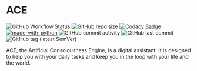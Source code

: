 # ACE

![GitHub Workflow Status](https://img.shields.io/github/workflow/status/equallywolf/ACE/continuous-integration) ![GitHub repo size](https://img.shields.io/github/repo-size/equallywolf/ace) [![Codacy Badge](https://app.codacy.com/project/badge/Grade/4304d43af0004b7ba2e998565a1b31fb)](https://www.codacy.com/gh/EquallyWolf/ACE/dashboard?utm_source=github.com&amp;utm_medium=referral&amp;utm_content=EquallyWolf/ACE&amp;utm_campaign=Badge_Grade) [![made-with-python](https://img.shields.io/badge/made%20with-Python-1f425f.svg)](https://www.python.org/) ![GitHub commit activity](https://img.shields.io/github/commit-activity/m/equallywolf/ace?color=yellow) ![GitHub last commit](https://img.shields.io/github/last-commit/equallywolf/ace) ![GitHub tag (latest SemVer)](https://img.shields.io/github/v/tag/equallywolf/ace?color=white&label=latest%20release)

ACE, the Artificial Consciousness Engine, is a digital assistant. It is designed to help you with your daily tasks and keep you in the loop with your life and the world.

